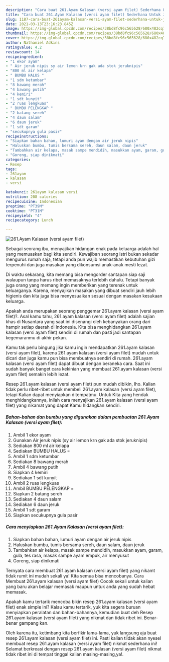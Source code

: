 ```yaml
---
description: "Cara buat 261.Ayam Kalasan (versi ayam filet) Sederhana Untuk Jualan"
title: "Cara buat 261.Ayam Kalasan (versi ayam filet) Sederhana Untuk Jualan"
slug: 1187-cara-buat-261ayam-kalasan-versi-ayam-filet-sederhana-untuk-jualan
date: 2021-03-13T23:16:23.845Z
image: https://img-global.cpcdn.com/recipes/38bd8fc96c565628/680x482cq70/261ayam-kalasan-versi-ayam-filet-foto-resep-utama.jpg
thumbnail: https://img-global.cpcdn.com/recipes/38bd8fc96c565628/680x482cq70/261ayam-kalasan-versi-ayam-filet-foto-resep-utama.jpg
cover: https://img-global.cpcdn.com/recipes/38bd8fc96c565628/680x482cq70/261ayam-kalasan-versi-ayam-filet-foto-resep-utama.jpg
author: Nathaniel Adkins
ratingvalue: 4.2
reviewcount: 14
recipeingredient:
- "1 ekor ayam"
- " Air jeruk nipis sy air lemon krn gak ada stok jeruknipis"
- "800 ml air kelapa"
- " BUMBU HALUS "
- "1 sdm ketumbar"
- "8 bawang merah"
- "4 bawang putih"
- "4 kemiri"
- "1 sdt kunyit"
- "2 ruas lengkuas"
- " BUMBU PELENGKAP "
- "2 batang sereh"
- "4 daun salam"
- "6 daun jeruk"
- "1 sdt garam"
- "secukupnya gula pasir"
recipeinstructions:
- "Siapkan bahan bahan, lumuri ayam dengan air jeruk nipis"
- "Haluskan bumbu, tumis bersama sereh, daun salam, daun jeruk"
- "Tambahkan air kelapa, masak sampe mendidih, masukkan ayam, garam, gula, tes rasa, masak sampe ayam empuk, air menyusut"
- "Goreng, siap dinikmati"
categories:
- Resep
tags:
- 261ayam
- kalasan
- versi

katakunci: 261ayam kalasan versi 
nutrition: 208 calories
recipecuisine: Indonesian
preptime: "PT39M"
cooktime: "PT31M"
recipeyield: "4"
recipecategory: Lunch

---
```



![261.Ayam Kalasan (versi ayam filet)](https://img-global.cpcdn.com/recipes/38bd8fc96c565628/680x482cq70/261ayam-kalasan-versi-ayam-filet-foto-resep-utama.jpg)

Sebagai seorang ibu, menyajikan hidangan enak pada keluarga adalah hal yang memuaskan bagi kita sendiri. Kewajiban seorang istri bukan sekadar mengurus rumah saja, tetapi anda pun wajib memastikan kebutuhan gizi terpenuhi dan juga masakan yang dikonsumsi anak-anak mesti lezat.

Di waktu  sekarang, kita memang bisa mengorder santapan siap saji walaupun tanpa harus ribet memasaknya terlebih dahulu. Tetapi banyak juga orang yang memang ingin memberikan yang terenak untuk keluarganya. Karena, menyajikan masakan yang dibuat sendiri jauh lebih higienis dan kita juga bisa menyesuaikan sesuai dengan masakan kesukaan keluarga. 



Apakah anda merupakan seorang penggemar 261.ayam kalasan (versi ayam filet)?. Asal kamu tahu, 261.ayam kalasan (versi ayam filet) adalah sajian khas di Nusantara yang saat ini disenangi oleh kebanyakan orang dari hampir setiap daerah di Indonesia. Kita bisa menghidangkan 261.ayam kalasan (versi ayam filet) sendiri di rumah dan pasti jadi santapan kegemaranmu di akhir pekan.

Kamu tak perlu bingung jika kamu ingin mendapatkan 261.ayam kalasan (versi ayam filet), karena 261.ayam kalasan (versi ayam filet) mudah untuk dicari dan juga kamu pun bisa membuatnya sendiri di rumah. 261.ayam kalasan (versi ayam filet) dapat dibuat dengan beraneka cara. Saat ini sudah banyak banget cara kekinian yang membuat 261.ayam kalasan (versi ayam filet) semakin lebih lezat.

Resep 261.ayam kalasan (versi ayam filet) pun mudah dibikin, lho. Kalian tidak perlu ribet-ribet untuk membeli 261.ayam kalasan (versi ayam filet), tetapi Kalian dapat menyiapkan ditempatmu. Untuk Kita yang hendak menghidangkannya, inilah cara menyajikan 261.ayam kalasan (versi ayam filet) yang nikamat yang dapat Kamu hidangkan sendiri.

<!--inarticleads1-->

##### Bahan-bahan dan bumbu yang digunakan dalam pembuatan 261.Ayam Kalasan (versi ayam filet):

1. Ambil 1 ekor ayam
1. Gunakan  Air jeruk nipis (sy air lemon krn gak ada stok jeruknipis)
1. Sediakan 800 ml air kelapa
1. Sediakan  BUMBU HALUS =
1. Ambil 1 sdm ketumbar
1. Sediakan 8 bawang merah
1. Ambil 4 bawang putih
1. Siapkan 4 kemiri
1. Sediakan 1 sdt kunyit
1. Ambil 2 ruas lengkuas
1. Ambil  BUMBU PELENGKAP =
1. Siapkan 2 batang sereh
1. Sediakan 4 daun salam
1. Sediakan 6 daun jeruk
1. Ambil 1 sdt garam
1. Siapkan secukupnya gula pasir




<!--inarticleads2-->

##### Cara menyiapkan 261.Ayam Kalasan (versi ayam filet):

1. Siapkan bahan bahan, lumuri ayam dengan air jeruk nipis
1. Haluskan bumbu, tumis bersama sereh, daun salam, daun jeruk
1. Tambahkan air kelapa, masak sampe mendidih, masukkan ayam, garam, gula, tes rasa, masak sampe ayam empuk, air menyusut
1. Goreng, siap dinikmati




Ternyata cara membuat 261.ayam kalasan (versi ayam filet) yang nikamt tidak rumit ini mudah sekali ya! Kita semua bisa mencobanya. Cara Membuat 261.ayam kalasan (versi ayam filet) Cocok sekali untuk kalian yang baru akan belajar memasak maupun untuk anda yang sudah hebat memasak.

Apakah kamu tertarik mencoba bikin resep 261.ayam kalasan (versi ayam filet) enak simple ini? Kalau kamu tertarik, yuk kita segera buruan menyiapkan peralatan dan bahan-bahannya, kemudian buat deh Resep 261.ayam kalasan (versi ayam filet) yang nikmat dan tidak ribet ini. Benar-benar gampang kan. 

Oleh karena itu, ketimbang kita berfikir lama-lama, yuk langsung aja buat resep 261.ayam kalasan (versi ayam filet) ini. Pasti kalian tiidak akan nyesel membuat resep 261.ayam kalasan (versi ayam filet) nikmat sederhana ini! Selamat berkreasi dengan resep 261.ayam kalasan (versi ayam filet) nikmat tidak ribet ini di tempat tinggal kalian masing-masing,ya!.

